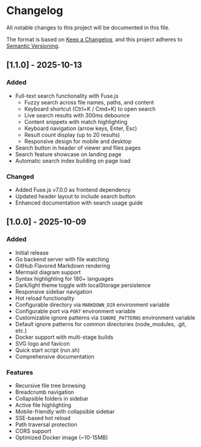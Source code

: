 # Changelog

All notable changes to this project will be documented in this file.

The format is based on [Keep a Changelog](https://keepachangelog.com/en/1.0.0/),
and this project adheres to [Semantic Versioning](https://semver.org/spec/v2.0.0.html).

## [1.1.0] - 2025-10-13

### Added
- Full-text search functionality with Fuse.js
  - Fuzzy search across file names, paths, and content
  - Keyboard shortcut (Ctrl+K / Cmd+K) to open search
  - Live search results with 300ms debounce
  - Content snippets with match highlighting
  - Keyboard navigation (arrow keys, Enter, Esc)
  - Result count display (up to 20 results)
  - Responsive design for mobile and desktop
- Search button in header of viewer and files pages
- Search feature showcase on landing page
- Automatic search index building on page load

### Changed
- Added Fuse.js v7.0.0 as frontend dependency
- Updated header layout to include search button
- Enhanced documentation with search usage guide

## [1.0.0] - 2025-10-09

### Added
- Initial release
- Go backend server with file watching
- GitHub Flavored Markdown rendering
- Mermaid diagram support
- Syntax highlighting for 180+ languages
- Dark/light theme toggle with localStorage persistence
- Responsive sidebar navigation
- Hot reload functionality
- Configurable directory via `MARKDOWN_DIR` environment variable
- Configurable port via `PORT` environment variable
- Customizable ignore patterns via `IGNORE_PATTERNS` environment variable
- Default ignore patterns for common directories (node_modules, .git, etc.)
- Docker support with multi-stage builds
- SVG logo and favicon
- Quick start script (run.sh)
- Comprehensive documentation

### Features
- Recursive file tree browsing
- Breadcrumb navigation
- Collapsible folders in sidebar
- Active file highlighting
- Mobile-friendly with collapsible sidebar
- SSE-based hot reload
- Path traversal protection
- CORS support
- Optimized Docker image (~10-15MB)
